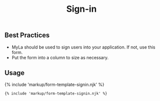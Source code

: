 ﻿---
title: Sign-in
summary: The Sign-in form allows the user to sign into an application.
tags: form-templates
layout: guide
eleventyNavigation:
  key: Sign-in
  parent: Form Templates
  order: 6
  excerpt: The Sign-in form allows the user to sign into an application.
  img: /img/illustrations/illus-sign-in.svg
---

## Best Practices

- MyLa should be used to sign users into your application. If not, use this form.
- Put the form into a column to size as necessary.

## Usage

{% include 'markup/form-template-signin.njk' %}

``` html
{% include 'markup/form-template-signin.njk' %}
```
